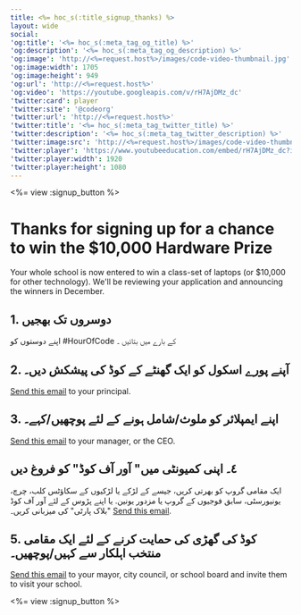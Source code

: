 ```yaml
---
title: <%= hoc_s(:title_signup_thanks) %>
layout: wide
social:
'og:title': '<%= hoc_s(:meta_tag_og_title) %>'
'og:description': '<%= hoc_s(:meta_tag_og_description) %>'
'og:image': 'http://<%=request.host%>/images/code-video-thumbnail.jpg'
'og:image:width': 1705
'og:image:height': 949
'og:url': 'http://<%=request.host%>'
'og:video': 'https://youtube.googleapis.com/v/rH7AjDMz_dc'
'twitter:card': player
'twitter:site': '@codeorg'
'twitter:url': 'http://<%=request.host%>'
'twitter:title': '<%= hoc_s(:meta_tag_twitter_title) %>'
'twitter:description': '<%= hoc_s(:meta_tag_twitter_description) %>'
'twitter:image:src': 'http://<%=request.host%>/images/code-video-thumbnail.jpg'
'twitter:player': 'https://www.youtubeeducation.com/embed/rH7AjDMz_dc?iv_load_policy=3&rel=0&autohide=1&showinfo=0'
'twitter:player:width': 1920
'twitter:player:height': 1080
---
```


<%= view :signup_button %>

# Thanks for signing up for a chance to win the $10,000 Hardware Prize

Your whole school is now entered to win a class-set of laptops (or $10,000 for other technology). We'll be reviewing your application and announcing the winners in December.

## 1. دوسروں تک بھجیں

اپنے دوستوں کو #HourOfCode کے بارے میں بتائیں ۔

## 2. آپنے پورے اسکول کو ایک گھنٹے کے کوڈ کی پیشکش دیں۔

[Send this email](<%= resolve_url('/resources#email') %>) to your principal.

## 3. اپنے ایمپلائر کو ملوث/شامل ہونے کے لئے پوچھیں/کہے۔

[Send this email](<%= resolve_url('/resources#email') %>) to your manager, or the CEO.

## ٤۔ اپنی کمیونٹی میں" آور آف کوڈ" کو فروغ دیں

ایک مقامی گروپ کو بھرتی کریں، جیسے کے لڑکے یا لڑکیوں کے سکاؤٹس کلب، چرچ، یونیورسٹی، سابق فوجیوں کے گروپ یا مزدور یونین. یا اپنے پڑوس کے لئے آور آف کوڈ "بلاک پارٹی" کی میزبانی کریں۔ [Send this email](<%= resolve_url('/resources#email') %>).

## 5. کوڈ کی گھڑی کی حمایت کرنے کے لئے ایک مقامی منتخب اہلکار سے کہیں/پوچھیں۔

[Send this email](<%= resolve_url('/resources#politicians') %>) to your mayor, city council, or school board and invite them to visit your school.

<%= view :signup_button %>